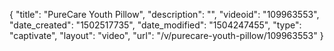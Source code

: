 {
    "title": "PureCare Youth Pillow",
    "description": "",
    "videoid": "109963553",
    "date_created": "1502517735",
    "date_modified": "1504247455",
    "type": "captivate",
    "layout": "video",
    "url": "\/v\/purecare-youth-pillow\/109963553"
}